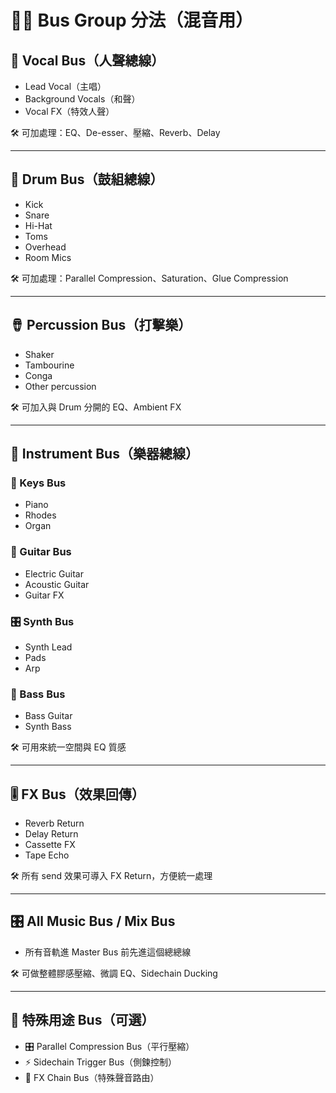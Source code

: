 # 🧑‍🎚 Bus Group 分法（混音用）

## 🎤 Vocal Bus（人聲總線）
- Lead Vocal（主唱）
- Background Vocals（和聲）
- Vocal FX（特效人聲）

🛠️ 可加處理：EQ、De-esser、壓縮、Reverb、Delay

---

## 🥁 Drum Bus（鼓組總線）
- Kick
- Snare
- Hi-Hat
- Toms
- Overhead
- Room Mics

🛠️ 可加處理：Parallel Compression、Saturation、Glue Compression

---

## 🪘 Percussion Bus（打擊樂）
- Shaker
- Tambourine
- Conga
- Other percussion

🛠️ 可加入與 Drum 分開的 EQ、Ambient FX

---

## 🎸 Instrument Bus（樂器總線）

### 🎹 Keys Bus
- Piano
- Rhodes
- Organ

### 🎸 Guitar Bus
- Electric Guitar
- Acoustic Guitar
- Guitar FX

### 🎛️ Synth Bus
- Synth Lead
- Pads
- Arp

### 🎸 Bass Bus
- Bass Guitar
- Synth Bass

🛠️ 可用來統一空間與 EQ 質感

---

## 🎚️ FX Bus（效果回傳）
- Reverb Return
- Delay Return
- Cassette FX
- Tape Echo

🛠️ 所有 send 效果可導入 FX Return，方便統一處理


---

## 🎛️ All Music Bus / Mix Bus
- 所有音軌進 Master Bus 前先進這個總總線

🛠️ 可做整體膠感壓縮、微調 EQ、Sidechain Ducking

---

## 🧪 特殊用途 Bus（可選）
- 🎛️ Parallel Compression Bus（平行壓縮）
- ⚡ Sidechain Trigger Bus（側鍊控制）
- 🔁 FX Chain Bus（特殊聲音路由）

